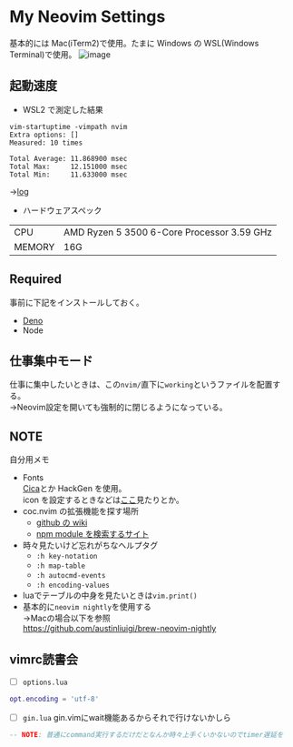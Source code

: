 # My Neovim Settings

基本的には Mac(iTerm2)で使用。たまに Windows の WSL(Windows Terminal)で使用。
![image](https://github.com/ukiuki-engineer/nvim/assets/101523180/3aebf65a-4200-43fb-a921-b2eac3eb585c)

## 起動速度

- WSL2 で測定した結果

```
vim-startuptime -vimpath nvim
Extra options: []
Measured: 10 times

Total Average: 11.868900 msec
Total Max:     12.151000 msec
Total Min:     11.633000 msec
```

→[log](https://github.com/ukiuki-engineer/nvim/blob/master/vim-startuptime.log)

- ハードウェアスペック

|        |                                            |
| ------ | ------------------------------------------ |
| CPU    | AMD Ryzen 5 3500 6-Core Processor 3.59 GHz |
| MEMORY | 16G                                        |

## Required

事前に下記をインストールしておく。

- [Deno](https://deno.com/)
- Node

## 仕事集中モード

仕事に集中したいときは、この`nvim/`直下に`working`というファイルを配置する。  
→Neovim設定を開いても強制的に閉じるようになっている。

## NOTE

自分用メモ

- Fonts  
  [Cica](https://github.com/miiton/Cica/releases/download/v5.0.3/Cica_v5.0.3.zip)とか HackGen を使用。  
  icon を設定するときなどは[ここ](https://www.nerdfonts.com/cheat-sheet)見たりとか。
- coc.nvim の拡張機能を探す場所
    - [github の wiki](https://github.com/neoclide/coc.nvim/wiki/Using-coc-extensions#implemented-coc-extensions)
    - [npm module を検索するサイト](https://www.npmjs.com/search?q=keywords%3Acoc.nvim)
- 時々見たいけど忘れがちなヘルプタグ
    - `:h key-notation`
    - `:h map-table`
    - `:h autocmd-events`
    - `:h encoding-values`
- luaでテーブルの中身を見たいときは`vim.print()`
- 基本的に`neovim nightly`を使用する  
→Macの場合以下を参照  
https://github.com/austinliuigi/brew-neovim-nightly

## vimrc読書会

- [ ] `options.lua`  

```lua
opt.encoding = 'utf-8'
```

- [ ] `gin.lua`
gin.vimにwait機能あるからそれで行けないかしら

```lua
-- NOTE: 普通にcommand実行するだけだとなんか時々上手くいかないのでtimer遅延を
```
